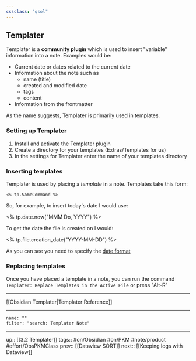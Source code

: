 ```yaml
---
cssclass: "qsol"
---
```

## Templater

Templater is a **community plugin** which is used to insert "variable" information into a note. Examples would be:
- Current date or dates related to the current date
- Information about the note such as 
	- name (title)
	- created and modified date
	- tags
	- content
- Information from the frontmatter

As the name suggests, Templater is primarily used in templates.

### Setting up Templater

1. Install and activate the Templater plugin
2. Create a directory for your templates (Extras/Templates for us)
3. In the settings for Templater enter the name of your templates directory

### Inserting templates

Templater is used by placing a _template_ in a note. Templates take this form:
```
<% tp.SomeCommand %>
```

So, for example, to insert today's date I would use:

<% tp.date.now("MMM Do, YYYY") %>

To get the date the file is created on I would:

<% tp.file.creation_date("YYYY-MM-DD") %>

As you can see you need to specify the [date format](https://momentjs.com/docs/#/displaying/format/)

### Replacing templates

Once you have placed a template in a note, you can run the command `Templater: Replace Templates in the Active File` or press "Alt-R"

---
[[Obsidian Templater|Templater Reference]]

---
```todoist
name: ""
filter: "search: Templater Note"
```

---
up:: [[3.2 Templater]]
tags:: #on/Obsidian #on/PKM  #note/product #effort/ObsPKMClass 
prev:: [[Dataview SORT]]
next:: [[Keeping logs with Dataview]]
